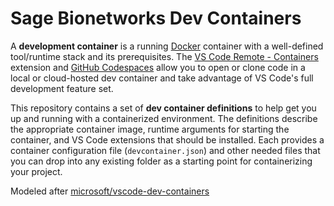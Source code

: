 # Sage Bionetworks Dev Containers

A **development container** is a running [Docker](https://www.docker.com)
container with a well-defined tool/runtime stack and its prerequisites. The [VS
Code Remote - Containers](https://aka.ms/vscode-remote/download/containers)
extension and [GitHub Codespaces](https://github.com/features/codespaces) allow
you to open or clone code in a local or cloud-hosted dev container and take
advantage of VS Code's full development feature set.

This repository contains a set of **dev container definitions** to help get you
up and running with a containerized environment. The definitions describe the
appropriate container image, runtime arguments for starting the container, and
VS Code extensions that should be installed. Each provides a container
configuration file (`devcontainer.json`) and other needed files that you can
drop into any existing folder as a starting point for containerizing your
project.

Modeled after [microsoft/vscode-dev-containers]

<!-- Links -->

[microsoft/vscode-dev-containers]: https://github.com/microsoft/vscode-dev-containers
